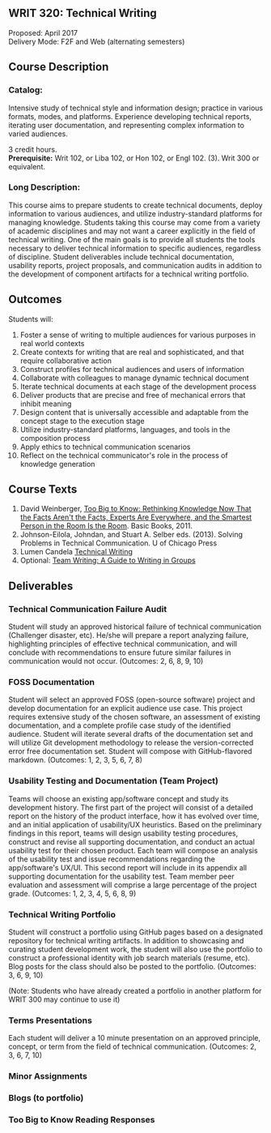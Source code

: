 ## WRIT 320: Technical Writing
Proposed: April 2017  
Delivery Mode: F2F and Web (alternating semesters)  

## Course Description
### Catalog:

Intensive study of technical style and information design; practice in various formats, modes, and platforms. Experience developing technical reports, iterating user documentation, and representing complex information to varied audiences.

3 credit hours.   
**Prerequisite:** Writ 102, or Liba 102, or Hon 102, or Engl 102. (3). Writ 300 or equivalent.

### Long Description:

This course aims to prepare students to create technical documents, deploy information to various audiences, and utilize industry-standard platforms for managing knowledge. Students taking this course may come from a variety of academic disciplines and may not want a career explicitly in the field of technical writing. One of the main goals is to provide all students the tools necessary to deliver technical information to specific audiences, regardless of discipline. Student deliverables include technical documentation, usability reports, project proposals, and communication audits in addition to the development of component artifacts for a technical writing portfolio.

## Outcomes
Students will:
1. Foster a sense of writing to multiple audiences for various purposes in real world contexts
2. Create contexts for writing that are real and sophisticated, and that require collaborative action
3. Construct profiles for technical audiences and users of information
4. Collaborate with colleagues to manage dynamic technical document
5. Iterate technical documents at each stage of the development process
6. Deliver products that are precise and free of mechanical errors that inhibit meaning
7. Design content that is universally accessible and adaptable from the concept stage to the execution stage
8. Utilize industry-standard platforms, languages, and tools in the composition process
9. Apply ethics to technical communication scenarios
10. Reflect on the technical communicator's role in the process of knowledge generation

## Course Texts
1. David Weinberger, [Too Big to Know: Rethinking Knowledge Now That the Facts Aren't the Facts, Experts Are Everywhere, and the Smartest Person in the Room Is the Room](https://www.google.com/url?q=https://www.amazon.com/Too-Big-Know-Rethinking-Everywhere/dp/0465085962&sa=D&ust=1496270192168000&usg=AFQjCNGSXn0nhFioSD__avDSYIeV-mj3Aw). Basic Books, 2011.
2. Johnson-Eilola, Johndan, and Stuart A. Selber eds. (2013). Solving Problems in Technical Communication. U of Chicago Press
3. Lumen Candela [Technical Writing](https://www.google.com/url?q=https://courses.lumenlearning.com/olemiss-technicalwriting/&sa=D&ust=1496270192169000&usg=AFQjCNE0YIVidcoQuQd_Mz55Q5Xqkxp1EA)
4. Optional: [Team Writing: A Guide to Writing in Groups](https://www.google.com/url?q=https://www.amazon.com/Team-Writing-Guide-Working-Groups/dp/0312565828/ref%3Dsr_1_1?s%3Dbooks%26ie%3DUTF8%26qid%3D1492464478%26sr%3D1-1%26keywords%3Dtechnical%2Bwriting%2Bfor%2Bteams&sa=D&ust=1496270192170000&usg=AFQjCNHBQz9TztjjtflvG51fWqpjcSiZhA)

## Deliverables

### Technical Communication Failure Audit
Student will study an approved historical failure of technical communication (Challenger disaster, etc). He/she will prepare a report analyzing failure, highlighting principles of effective technical communication, and will conclude with recommendations to ensure future similar failures in communication would not occur. (Outcomes: 2, 6, 8, 9, 10)

### FOSS Documentation
Student will select an approved FOSS (open-source software) project and develop documentation for an explicit audience use case. This project requires extensive study of the chosen software, an assessment of existing documentation, and a complete profile case study of the identified audience. Student will iterate several drafts of the documentation set and will utilize Git development methodology to release the version-corrected error free documentation set. Student will compose with GitHub-flavored markdown. (Outcomes: 1, 2, 3, 5, 6, 7, 8)

### Usability Testing and Documentation (Team Project)
Teams will choose an existing app/software concept and study its development history. The first part of the project will consist of a detailed report on the history of the product interface, how it has evolved over time, and an initial application of usability/UX heuristics. Based on the preliminary findings in this report, teams will design usability testing procedures, construct and revise all supporting documentation, and conduct an actual usability test for their chosen product. Each team will compose an analysis of the usability test and issue recommendations regarding the app/software's UX/UI. This second report will include in its appendix all supporting documentation for the usability test. Team member peer evaluation and assessment will comprise a large percentage of the project grade. (Outcomes: 1, 2, 3, 4, 5, 6, 8, 9)

### Technical Writing Portfolio
Student will construct a portfolio using GitHub pages based on a designated repository for technical writing artifacts. In addition to showcasing and curating student development work, the student will also use the portfolio to construct a professional identity with job search materials (resume, etc). Blog posts for the class should also be posted to the portfolio. (Outcomes: 3, 6, 9, 10)

(Note: Students who have already created a portfolio in another platform for WRIT 300 may continue to use it)

### Terms Presentations
Each student will deliver a 10 minute presentation on an approved principle, concept, or term from the field of technical communication. (Outcomes: 2, 3, 6, 7, 10)

### Minor Assignments
### Blogs (to portfolio)
### Too Big to Know Reading Responses


